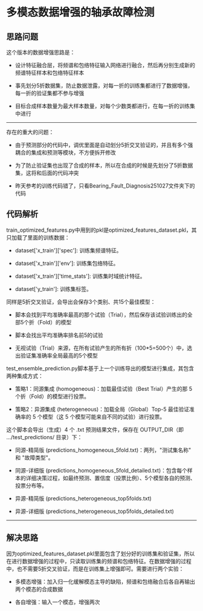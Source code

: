 # 多模态数据增强的轴承故障检测

## 思路问题

这个版本的数据增强思路是：

- 设计特征融合层，将频谱和包络特征输入网络进行融合，然后再分别生成新的频谱特征样本和包络特征样本

- 事先划分5折数据集，防止数据泄露，对每一折的训练集都进行了数据增强，每一折的验证集都不参与增强

- 目标合成样本数量为最大样本数量，对每个少数类都进行，在每一折的训练集中进行

---

存在的重大的问题：

- 由于预测部分的代码中，调优里面是自动划分5折交叉验证的，并且有多个强耦合的集成和预测等模块，不方便拆开修改

- 为了防止验证集也出现了合成的样本，所以在合成的时候是先划分了5折数据集，这将和后面的代码冲突

- 昨天参考的训练代码错了，只看Bearing_Fault_Diagnosis251027文件夹下的代码

## 代码解析

train_optimized_features.py中用到的pkl是optimized_features_dataset.pkl，其只加载了里面的训练数据：

- dataset['x_train']['spec']: 训练集频谱特征。

- dataset['x_train']['env']: 训练集包络特征。

- dataset['x_train']['time_stats']: 训练集时域统计特征。

- dataset['y_train']: 训练集标签。

同样是5折交叉验证，会导出会保存3个类别、共15个最佳模型：

- 脚本会找到平均准确率最高的那个试验（Trial），然后保存该试验训练出的全部5个折（Fold）的模型

- 脚本会找出平均准确率排名前5的试验

- 无视试验（Trial）来源，在所有试验产生的所有折（100*5=500个）中，选出验证集准确率全局最高的5个模型

test_ensemble_prediction.py脚本基于上一个训练导出的模型进行集成，其包含两种集成方式：

- 策略1：同源集成 (homogeneous)：加载最佳试验（Best Trial）产生的那 5 个折（Fold）的模型进行投票。

- 策略2：异源集成 (heterogeneous)：加载全局（Global）Top-5 最佳验证准确率的 5 个模型（这 5 个模型可能来自不同的试验）进行投票。

这个脚本会导出（生成）4 个 .txt 预测结果文件，保存在 OUTPUT_DIR（即 .../test_predictions/ 目录）下：

- 同源-精简版 (predictions_homogeneous_5fold.txt)：两列，"测试集名称" 和 "故障类型"。

- 同源-详细版 (predictions_homogeneous_5fold_detailed.txt)：包含每个样本的详细决策过程，如最终预测、置信度（投票比例）、5个模型各自的预测、投票分布等。

- 异源-精简版 (predictions_heterogeneous_top5folds.txt)

- 异源-详细版 (predictions_heterogeneous_top5folds_detailed.txt)

---

## 解决思路

因为optimized_features_dataset.pkl里面包含了划分好的训练集和验证集，所以在进行数据增强的过程中，只读取训练集的频谱和包络特征。在数据增强的过程中，也不需要5折交叉验证，而是在训练集上增强即可。需要进行两个实验：

- 多模态增强：加入归一化缓解模态主导的缺陷，频谱和包络融合后各自再输出两个模态的合成数据

- 各自增强：输入一个模态，增强两次
